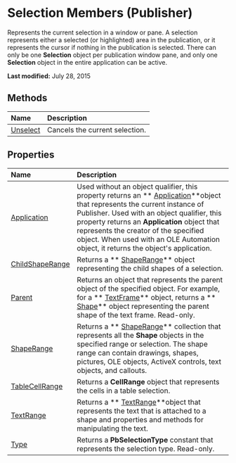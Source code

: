 
# Selection Members (Publisher)
Represents the current selection in a window or pane. A selection represents either a selected (or highlighted) area in the publication, or it represents the cursor if nothing in the publication is selected. There can only be one  **Selection** object per publication window pane, and only one **Selection** object in the entire application can be active.

 **Last modified:** July 28, 2015


## Methods



|**Name**|**Description**|
|:-----|:-----|
| [Unselect](08290d5a-f349-6ec1-582c-3e30df8b9230.md)|Cancels the current selection.|

## Properties



|**Name**|**Description**|
|:-----|:-----|
| [Application](ffa0d484-c8bd-943a-f3be-c6aaa7dda5c6.md)|Used without an object qualifier, this property returns an  ** [Application](acfc7efb-e6a5-a89a-3aee-3cb4af2f3508.md)**object that represents the current instance of Publisher. Used with an object qualifier, this property returns an  **Application** object that represents the creator of the specified object. When used with an OLE Automation object, it returns the object's application.|
| [ChildShapeRange](8ef96e85-2f25-7b3a-4465-7e22fdbbaa9a.md)|Returns a  ** [ShapeRange](c85967c9-af43-747d-7e0b-64ddc22c84be.md)** object representing the child shapes of a selection.|
| [Parent](ba5647a3-eef4-462f-70b7-71ace915c7c9.md)|Returns an object that represents the parent object of the specified object. For example, for a  ** [TextFrame](95e88f5a-b3dc-272e-7c1d-5282c97ae11e.md)** object, returns a ** [Shape](666cb7f0-62a8-f419-9838-007ef29506ee.md)** object representing the parent shape of the text frame. Read-only.|
| [ShapeRange](d95cce6d-e3a2-09b9-a6d5-749e0476544c.md)|Returns a  ** [ShapeRange](c85967c9-af43-747d-7e0b-64ddc22c84be.md)** collection that represents all the **Shape** objects in the specified range or selection. The shape range can contain drawings, shapes, pictures, OLE objects, ActiveX controls, text objects, and callouts.|
| [TableCellRange](d683e830-6bcd-4b53-844b-605fab184a4c.md)|Returns a  **CellRange** object that represents the cells in a table selection.|
| [TextRange](7de96171-630a-40ae-9e21-92d681601cf2.md)|Returns a  ** [TextRange](566f240b-d2a6-8cb3-9eb7-68328d6c28bd.md)**object that represents the text that is attached to a shape and properties and methods for manipulating the text.|
| [Type](4dfcfecc-dd76-36b6-21df-34c3865b3064.md)|Returns a  **PbSelectionType** constant that represents the selection type. Read-only.|
